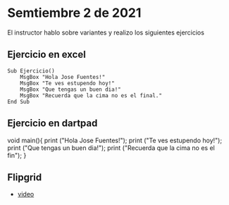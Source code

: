 # Semtiembre 2 de 2021

El instructor hablo sobre variantes y realizo los siguientes ejercicios

## Ejercicio en excel 

```
Sub Ejercicio()
    MsgBox "Hola Jose Fuentes!"
    MsgBox "Te ves estupendo hoy!"
    MsgBox "Que tengas un buen dia!"
    MsgBox "Recuerda que la cima no es el final."
End Sub
```
## Ejercicio en dartpad

void main(){
   print ("Hola Jose Fuentes!");
    print ("Te ves estupendo hoy!");
     print ("Que tengas un buen dia!");
      print ("Recuerda que la cima no es el fin");
 }

## Flipgrid

- [video]()
